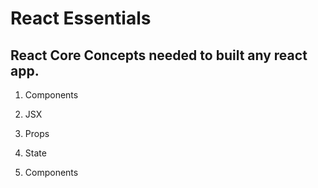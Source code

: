 # React Essentials

## React Core Concepts needed to built any react app.

1. Components 
2. JSX
4. Props
3. State

1. Components